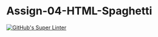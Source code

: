 # Assign-04-HTML-Spaghetti
[![GitHub's Super Linter](https://github.com/ICS2O-Programming-Kaitlin-G/Assign-04-HTML-Spaghetti/actions/workflows/main.yml/badge.svg)](https://github.com/ICS2O-Programming-Kaitlin-G/Assign-04-HTML-Spaghetti/actions)